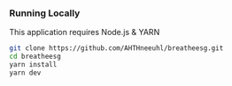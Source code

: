 ### Running Locally

This application requires Node.js & YARN

```sh
git clone https://github.com/AHTHneeuhl/breatheesg.git
cd breatheesg
yarn install
yarn dev
```
